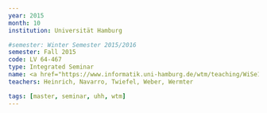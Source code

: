 ```yaml
---
year: 2015
month: 10
institution: Universität Hamburg

#semester: Winter Semester 2015/2016
semester: Fall 2015
code: LV 64-467
type: Integrated Seminar
name: <a href="https://www.informatik.uni-hamburg.de/wtm/teaching/WiSe15_HumanRobotInteraction_Pj.shtml" title="Details">Human-Robot Interaction</a>
teachers: Heinrich, Navarro, Twiefel, Weber, Wermter

tags: [master, seminar, uhh, wtm]
---
```

